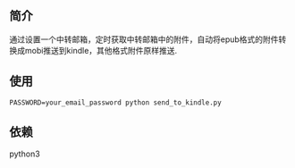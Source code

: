 ## 简介
通过设置一个中转邮箱，定时获取中转邮箱中的附件，自动将epub格式的附件转换成mobi推送到kindle，其他格式附件原样推送.

## 使用
```
PASSWORD=your_email_password python send_to_kindle.py 
```

## 依赖
python3
